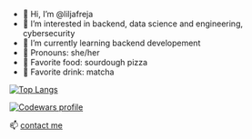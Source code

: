 - 👋 Hi, I’m @liljafreja
- 👀 I’m interested in backend, data science and engineering, cybersecurity
- 🌱 I’m currently learning backend developement
- 🌸 Pronouns: she/her
- 🍕 Favorite food: sourdough pizza
- 🍵 Favorite drink: matcha

[![Top Langs](https://github-readme-stats.vercel.app/api/top-langs/?username=liljafreja&layout=compact&exclude_repo=liljafreja.github.io&langs_count=10)](https://github.com/liljafreja/github-readme-stats)

[![Codewars profile](https://www.codewars.com/users/liljafreja/badges/large)](https://www.codewars.com/users/liljafreja)

📫 [contact me](https://www.linkedin.com/in/liljafreja/)
<!---
liljafreja/liljafreja is a ✨ special ✨ repository because its `README.md` (this file) appears on your GitHub profile.
You can click the Preview link to take a look at your changes.
--->
